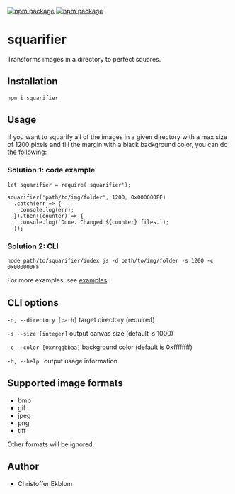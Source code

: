 [![npm package](https://img.shields.io/npm/v/squarifier.svg)](https://www.npmjs.com/package/squarifier)
[![npm package](https://img.shields.io/npm/dm/squarifier.svg)](https://www.npmjs.com/package/squarifier)

# squarifier
Transforms images in a directory to perfect squares.

## Installation
``npm i squarifier``

## Usage
If you want to squarify all of the images in a given directory with a max size of 1200 pixels and fill the margin with a black background color, you can do the following:

### Solution 1: code example
```
let squarifier = require('squarifier');

squarifier('path/to/img/folder', 1200, 0x000000FF)
  .catch(err => {
    console.log(err);
  }).then((counter) => {
    console.log(`Done. Changed ${counter} files.`);
  });
```

### Solution 2: CLI
```
node path/to/squarifier/index.js -d path/to/img/folder -s 1200 -c 0x000000FF
```

For more examples, see [examples](https://github.com/christofferEkblom/squarifier/tree/master/examples).

## CLI options
``-d, --directory [path]``
target directory (required)

``-s --size [integer]``
 output canvas size (default is 1000)

``-c --color [0xrrggbbaa]``
background color (default is 0xffffffff)

``-h, --help ``
output usage information

## Supported image formats
* bmp
* gif
* jpeg
* png
* tiff

Other formats will be ignored.

## Author
* Christoffer Ekblom
